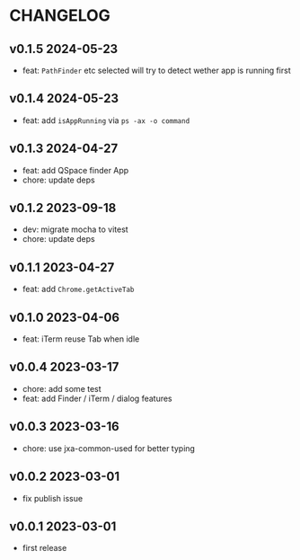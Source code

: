 # CHANGELOG

## v0.1.5 2024-05-23

- feat: `PathFinder` etc selected will try to detect wether app is running first

## v0.1.4 2024-05-23

- feat: add `isAppRunning` via `ps -ax -o command`

## v0.1.3 2024-04-27

- feat: add QSpace finder App
- chore: update deps

## v0.1.2 2023-09-18

- dev: migrate mocha to vitest
- chore: update deps

## v0.1.1 2023-04-27

- feat: add `Chrome.getActiveTab`

## v0.1.0 2023-04-06

- feat: iTerm reuse Tab when idle

## v0.0.4 2023-03-17

- chore: add some test
- feat: add Finder / iTerm / dialog features

## v0.0.3 2023-03-16

- chore: use jxa-common-used for better typing

## v0.0.2 2023-03-01

- fix publish issue

## v0.0.1 2023-03-01

- first release
